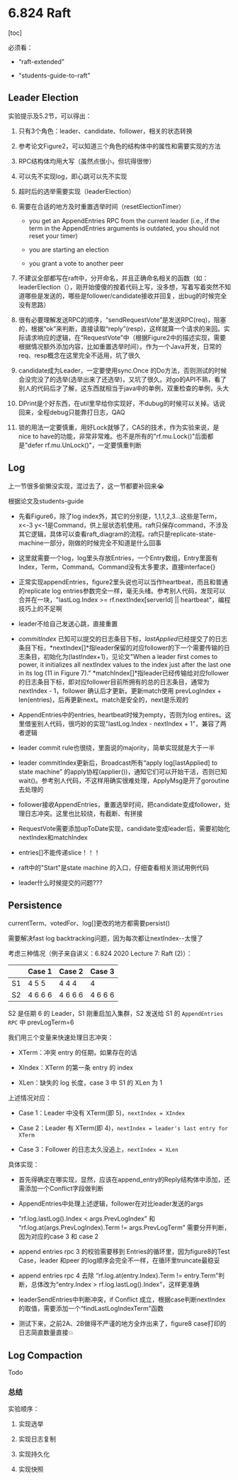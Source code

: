 # 6.824 Raft

[toc]



必须看：

* “raft-extended”

* "students-guide-to-raft"

## Leader Election

实验提示及5.2节，可以得出：

1. 只有3个角色：leader、candidate、follower，相关的状态转换

2. 参考论文Figure2，可以知道三个角色的结构体中的属性和需要实现的方法

3. RPC结构体均用大写（虽然点很小，但坑得很惨）

4. 可以先不实现log，即心跳可以先不实现

5. 超时后的选举需要实现（leaderElection）

6. 需要在合适的地方及时重置选举时间（resetElectionTimer）
   
   * you get an AppendEntries RPC from the current leader (i.e., if the term in the AppendEntries arguments is outdated, you should not reset your timer)
   
   * you are starting an election
   
   * you grant a vote to another peer

7. 不建议全部都写在raft中，分开命名，并且正确命名相关的函数（如：leaderElection（），刚开始傻傻的按着代码上写，没多想，写着写着突然不知道哪些是发送的，哪些是follower/candidate接收并回复，出bug的时候完全没有思路）

8. 很有必要理解发送RPC的顺序，“sendRequestVote”是发送RPC(req)，阻塞的，根据“ok”来判断，直接读取“reply”(resp)，这样就算一个请求的来回。实际请求响应的逻辑，在“RequestVote”中（根据Figure2中的描述实现，需要根据情况额外添加内容，比如重置选举时间）。作为一个Java开发，日常的req、resp概念在这里完全不适用，坑了很久

9. candidate成为Leader，一定要使用sync.Once 的Do方法，否则测试的时候会没完没了的选举(选举出来了还选举)，又坑了很久。对go的API不熟，看了别人的代码后才了解，这东西就相当于java中的单例，双重检查的单例，头大

10. DPrint是个好东西，在util里早给你实现好，不dubug的时候可以关掉。话说回来，全程debug只能靠打日志，QAQ

11. 锁的用法一定要慎重，用好Lock就够了，CAS的技术，作为实验来说，是nice to have的功能，非常非常难。也不是所有的"rf.mu.Lock()"后面都是"defer rf.mu.UnLock()"，一定要慎重判断 

## Log

上一节很多偷懒没实现，混过去了，这一节都要补回来😭

根据论文及students-guide

* 先看Figure6，除了log index外，其它的分别是，1,1,1,2,3...这些是Term，x<-3 y<-1是Command，供上层状态机使用。raft只保存command，不涉及其它逻辑，具体可以查看raft_diagram的流程。raft只是replicate-state- machine一部分，刚做的时候完全不知道是什么回事

* 这里就需要一个log，log里头存放Entries，一个Entry数组，Entry里面有Index，Term，Command。Command没有太多要求，直接interface{}

* 正常实现appendEntries，figure2里头说也可以当作heartbeat，而且和普通的replicate log entries参数完全一样，毫无头绪。参考别人代码，发现可以合并在一块，"lastLog.Index >= rf.nextIndex[serverId] || heartbeat"，编程技巧上的不足啊

* leader不给自己发送心跳，直接重置

* *commitIndex* 已知可以提交的日志条目下标，*lastApplied*已经提交了的日志条目下标，*nextIndex[]*指leader保留的对应follower的下一个需要传输的日志条目，初始化为(lastIndex+1)，见论文"When a leader first comes to power,
  it initializes all nextIndex values to the index just after the
  last one in its log (11 in Figure 7)."  *matchIndex[]*指leader已经传输给对应follower的日志条目下标，即对应follower目前所拥有的总的日志条目，通常为nextIndex - 1，follower 确认后才更新。更新match使用 prevLogIndex + len(entries)，后再更新next。match是安全的，next是乐观的

* AppendEntries中的entries, heartbeat时候为empty，否则为log entires。这里借鉴别人代码，很巧妙的实现"lastLog.Index - nextIndex + 1"，兼容了两者逻辑

* leader commit rule也很绕，里面说的majority，简单实现就是大于一半

* leader commitIndex更新后，Broadcast所有“apply log[lastApplied] to state machine” 的apply协程(applier())，通知它们可以开始干活，否则已知wait()。参考别人代码，不这样用确实很难处理，ApplyMsg是开了goroutine去处理的

* follower接收AppendEntries，重置选举时间，把candidate变成follower，处理日志冲突。这里也比较绕，有截断、有拼接

* RequestVote需要添加upToDate实现，candidate变成leader后，需要初始化nextIndex和matchIndex

* entries[]不能传递slice！！！

* raft中的"Start"是state machine 的入口，仔细查看相关测试用例代码

* leader什么时候提交的问题???

## Persistence

currentTerm、votedFor、log[]更改的地方都需要persist()

需要解决fast log backtracking问题，因为每次都让nextIndex--太慢了



考虑三种情况（例子来自讲义：6.824 2020 Lecture 7: Raft (2)）：

|     | Case 1  | Case 2  | Case 3  |
|:--- |:------- | ------- | ------- |
| S1  | 4 5 5   | 4 4 4   | 4       |
| S2  | 4 6 6 6 | 4 6 6 6 | 4 6 6 6 |

S2 是任期 6 的 Leader，S1 刚重启加入集群，S2 发送给 S1 的 `AppendEntries RPC` 中 prevLogTerm=6

我们用三个变量来快速处理日志冲突：

* XTerm：冲突 entry 的任期，如果存在的话

* XIndex：XTerm 的第一条 entry 的 index

* XLen：缺失的 log 长度，case 3 中 S1 的 XLen 为 1

上述情况对应：

* Case 1：Leader 中没有 XTerm(即 5)，`nextIndex = XIndex`

* Case 2：Leader 有 XTerm(即 4)，`nextIndex = leader's last entry for XTerm`

* Case 3：Follower 的日志太久没追上，`nextIndex = XLen`

具体实现：

* 首先得确定在哪实现，显然，应该在append_entry的Reply结构体中添加，还需添加一个Conflict字段做判断

* AppendEntries中处理上述逻辑，follower在对比leader发送的args

* “rf.log.lastLog().Index < args.PrevLogIndex” 和 “rf.log.at(args.PrevLogIndex).Term != args.PrevLogTerm” 需要分开判断，因为对应的case 3 和  case 2

* append entries rpc 3 的校验需要移到 Entries的循环里，因为figure8的Test Case，leader 和peer 的log顺序会完全不一样，在循环里truncate最稳妥

* append entries rpc 4 去除 “rf.log.at(entry.Index).Term != entry.Term”判断，总体改为“entry.Index > rf.log.lastLog().Index”，这样更准确

* leaderSendEntries中判断冲突，if Conflict 成立，根据case判断nextIndex的取值，需要添加一个“findLastLogIndexTerm”函数

* 测试下来，之前2A、2B做得不严谨的地方全炸出来了，figure8 case打印的日志简直数量直接💥

## Log Compaction

Todo

### 总结

实验顺序：

1. 实现选举

2. 实现日志复制

3. 实现持久化

4. 实现快照
